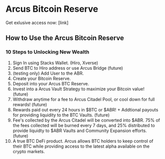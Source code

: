 # Arcus Bitcoin Reserve
Get exlusive access now: [link]

## How to Use the Arcus Bitcoin Reserve

### 10 Steps to Unlocking New Wealth

1. Sign In using Stacks Wallet. (Hiro, Xverse)
2. Send BTC to Hiro address or use Arcus Bridge (future)
3. (testing only) Add User to the ABR.
4. Create your Bitcoin Reserve.
5. Deposit into your Arcus BTC Reserve.
6. Invest into a Arcus Vault Strategy to maximize your Bitcoin value! (future)
7. Withdraw anytime for a fee to Arcus Citadel Pool, or cool down for full rewards! (future)
8. Rewards paid out every 24 hours in $BTC or $ABR! + Addtional payouts for providing liquidity to the BTC Vaults. (future)
9. Fee's collected by the Arcus Citadel will be converted into $ABR. 75% of the fees collected will be burned every 7 days, and 25% distributed to provide liquidty to $ABR Vaults and Community Expansion efforts. (future)
10. A true BTC DeFi product. Arcus allows BTC holders to keep control of their BTC while providing access to the latest alpha available on the crypto markets.
